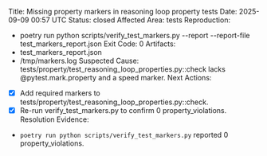 Title: Missing property markers in reasoning loop property tests
Date: 2025-09-09 00:57 UTC
Status: closed
Affected Area: tests
Reproduction:
  - poetry run python scripts/verify_test_markers.py --report --report-file test_markers_report.json
Exit Code: 0
Artifacts:
  - test_markers_report.json
  - /tmp/markers.log
Suspected Cause: tests/property/test_reasoning_loop_properties.py::check lacks @pytest.mark.property and a speed marker.
Next Actions:
  - [x] Add required markers to tests/property/test_reasoning_loop_properties.py::check.
  - [x] Re-run verify_test_markers.py to confirm 0 property_violations.
Resolution Evidence:
  - `poetry run python scripts/verify_test_markers.py` reported 0 property_violations.
